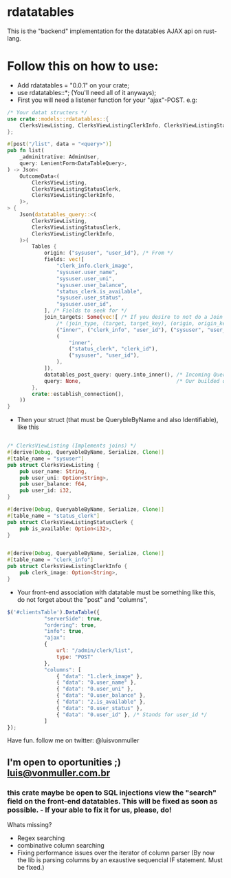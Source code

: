 # rdatatables
This is the "backend" implementation for the datatables AJAX api on rust-lang.

# Follow this on how to use: 
* Add rdatatables = "0.0.1" on your crate;
* use rdatatables::*; (You'll need all of it anyways);
* First you will need a listener function for your "ajax"-POST. 
e.g:

```rust
/* Your datat structers */
use crate::models::rdatatables::{
    ClerksViewListing, ClerksViewListingClerkInfo, ClerksViewListingStatusClerk,
};

#[post("/list", data = "<query>")]
pub fn list(
    _adminitrative: AdminUser,
    query: LenientForm<DataTableQuery>,
) -> Json<
    OutcomeData<(
        ClerksViewListing,
        ClerksViewListingStatusClerk,
        ClerksViewListingClerkInfo,
    )>,
> {
    Json(datatables_query::<(
        ClerksViewListing,
        ClerksViewListingStatusClerk,
        ClerksViewListingClerkInfo,
    )>(
        Tables {
            origin: ("sysuser", "user_id"), /* From */
            fields: vec![
                "clerk_info.clerk_image",
                "sysuser.user_name",
                "sysuser.user_uni",
                "sysuser.user_balance",
                "status_clerk.is_available",
                "sysuser.user_status",
                "sysuser.user_id",
            ], /* Fields to seek for */
            join_targets: Some(vec![ /* If you desire to not do a Join at all, just give a None here */
                /* (join_type, (target, target_key), (origin, origin_key) */
                ("inner", ("clerk_info", "user_id"), ("sysuser", "user_id")),
                (
                    "inner",
                    ("status_clerk", "clerk_id"),
                    ("sysuser", "user_id"),
                ),
            ]),
            datatables_post_query: query.into_inner(), /* Incoming Query parses to the desired struct. */
            query: None,                               /* Our builded query holder */
        },
        crate::establish_connection(),
    ))
}
```

* Then your struct (that must be QuerybleByName and also Identifiable), like this
```rust 

/* ClerksViewListing (Implements joins) */
#[derive(Debug, QueryableByName, Serialize, Clone)]
#[table_name = "sysuser"]
pub struct ClerksViewListing {
    pub user_name: String,
    pub user_uni: Option<String>,
    pub user_balance: f64,
    pub user_id: i32,
}

#[derive(Debug, QueryableByName, Serialize, Clone)]
#[table_name = "status_clerk"]
pub struct ClerksViewListingStatusClerk {
    pub is_available: Option<i32>,
}


#[derive(Debug, QueryableByName, Serialize, Clone)]
#[table_name = "clerk_info"]
pub struct ClerksViewListingClerkInfo {
    pub clerk_image: Option<String>,
}


```
* Your front-end association with datatable must be something like this, do not forget about the "post" and "columns",
```js
$('#clientsTable').DataTable({
			"serverSide": true,
			"ordering": true,
			"info": true,
			"ajax":
			{
				url: "/admin/clerk/list",
				type: "POST"
			},
			"columns": [
				{ "data": "1.clerk_image" },
				{ "data": "0.user_name" }, 
				{ "data": "0.user_uni" },
				{ "data": "0.user_balance" },
				{ "data": "2.is_available" },
				{ "data": "0.user_status" },
				{ "data": "0.user_id" }, /* Stands for user_id */
			]
});

```

Have fun. 
follow me on twitter: @luisvonmuller 
## I'm open to oportunities ;) luis@vonmuller.com.br

###  this crate maybe be open to SQL injections view the "search" field on the front-end datatables. This will be fixed as soon as possible. - If your able to fix it for us, please, do!

Whats missing? 
* Regex searching
* combinative column searching
* Fixing performance issues over the iterator of column parser (By now the lib is parsing columns by an exaustive sequencial IF statement. Must be fixed.)
